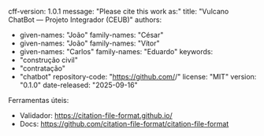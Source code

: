cff-version: 1.0.1
message: "Please cite this work as:"
title: "Vulcano ChatBot — Projeto Integrador (CEUB)"
authors:
  - given-names: "João"
    family-names: "César"
  - given-names: "João"
    family-names: "Vítor"
  - given-names: "Carlos"
    family-names: "Eduardo"
keywords:
  - "construção civil"
  - "contratação"
  - "chatbot"
repository-code: "https://github.com/<owner>/<repo>"
license: "MIT"
version: "0.1.0"
date-released: "2025-09-16"

Ferramentas úteis:
- Validador: https://citation-file-format.github.io/
- Docs: https://github.com/citation-file-format/citation-file-format
